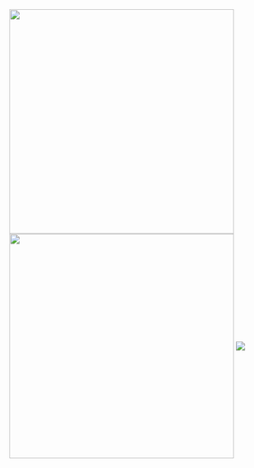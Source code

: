 


<img width=400 align="center" src="https://github-readme-stats-indol-iota-76.vercel.app/api/top-langs/?username=carsonbergen&layout=compact&langs_count=16&theme=transparent" />
<img width=400 align="center" src="https://github-readme-stats.vercel.app/api/wakatime?username=carsonbergen&theme=transparent&layout=compact" />

<img align="center" src="https://streak-stats.demolab.com?user=carsonbergen&theme=transparent&hide_border=true&card_width=400"/> 
